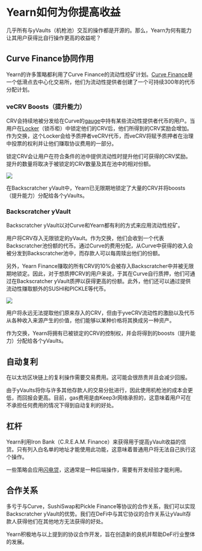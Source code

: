# Yearn如何为你提高收益

几乎所有与yVaults（机枪池）交互的操作都是开源的。那么，Yearn为何有能力让其用户获得比自行操作更高的收益呢？ 

## Curve Finance协同作用

Yearn的许多策略都利用了Curve Finance的流动性挖矿计划。[Curve Finance](https://curve.fi/)是一个低滑点去中心化交易所，他们为流动性提供者创建了一个可持续300年的代币分配计划。

### veCRV Boosts（提升能力）

CRV会持续地被分发给在Curve的[gauge](https://resources.curve.fi/base-features/understanding-gauges)中持有某些流动性提供者代币的用户。当用户在[Locker](https://dao.curve.fi/locker)（锁币柜）中锁定他们的CRV后，他们所得到的CRV奖励会增加。作为交换，这个Locker会给予质押者veCRV代币，而veCRV将赋予质押者在治理中投票的权利并让他们赚取协议费用的一部分。 

锁定CRV会让用户在符合条件的池中提供流动性时提升他们可获得的CRV奖励。提升的数量将取决于被锁定的CRV数量及其在池中的相对份额。

![](https://i.imgur.com/QaMMdr7.png)

在Backscratcher yVault中，Yearn已无限期地锁定了大量的CRV并将boosts（提升能力）分配给各个yVaults。  

### Backscratcher yVault

Backscratcher yVault以对Curve和Yearn都有利的方式来应用流动性挖矿。 

用户将CRV存入无限锁定的yVault。作为交换，他们会收到一个代表Backscratcher池份额的代币。通过Curve的费用分配，从Curve中获得的收入会被分发到Backscratcher池中，而存款人可以每周赎出他们的份额。 

另外，Yearn Finance赚取的所有CRV的10%会被存入Backscratcher中并被无限期地锁定。因此，对于想质押CRV的用户来说，于其在Curve自行质押，他们可通过在Backscratcher yVault质押以获得更高的份额。此外，他们还可以通过提供流动性赚取额外的SUSHI和PICKLE等代币。

![](https://i.imgur.com/UfCikwk.png)

用户将永远无法提取他们原来存入的CRV，但由于yveCRV流动性的激励以及代币从各种收入来源产生的价值，他们能够以某种价格将其换成另一种资产。 

作为交换，Yearn将拥有已被锁定的CRV的控制权，并会将得到的boosts（提升能力）分配给各个yVaults。

## 自动复利

在以太坊区块链上的复利操作需要交易费用。这可能会很昂贵并且会减少回报。

由于yVaults将你与许多其他存款人的交易分批进行，因此使用机枪池的成本会更低，而回报会更高。目前，gas费用是由Keep3r网络承担的，这意味着用户可在不承担任何费用的情况下得到自动复利的好处。 

## 杠杆 

Yearn利用Iron Bank（C.R.E.A.M. Finance）来获得用于提高yVault收益的信贷。只有列入白名单的地址才能使用此功能，这意味着普通用户将无法自己执行这个操作。 

一些策略会应用[闪电贷](https://docs.yearn.finance/resources/defi-glossary#flash-loan)，这通常是一种后端操作，需要有开发经验才能利用。 

## 合作关系

多亏于与Curve，SushiSwap和Pickle Finance等协议的合作关系，我们可以实现Backscratcher yVault的优势。我们在DeFi中与其它协议的合作关系让yVault存款人获得他们在其他地方无法获得的好处。

Yearn积极地与以上提到的协议合作开发，旨在创造新的良机并帮助DeFi行业整体的发展。 


